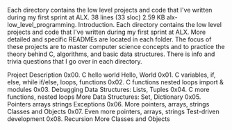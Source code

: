 Each directory contains the low level projects and code that I've written during my first sprint at ALX.
38 lines (33 sloc)  2.59 KB
alx-low_level_programming.
Introduction.
Each directory contains the low level projects and code that I've written during my first sprint at ALX. More detailed and specific READMEs are located in each folder. The focus of these projects are to master computer science concepts and to practice the theory behind C, algorithms, and basic data structures. There is info and trivia questions that I go over in each directory.

Project	Description
0x00. C hello world	Hello, World
0x01. C variables, if, else, while	if/else, loops, functions
0x02. C functions nested loops	import & modules
0x03. Debugging	Data Structures: Lists, Tuples
0x04. C more functions, nested loops	More Data Structures: Set, Dictionary
0x05. Pointers arrays strings	Exceptions
0x06. More pointers, arrays, strings	Classes and Objects
0x07. Even more pointers, arrays, strings	Test-driven development
0x08. Recursion	More Classes and Objects
